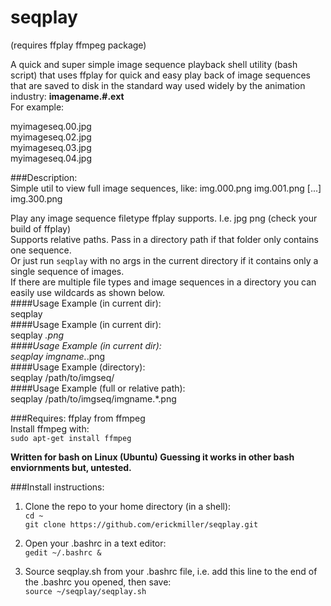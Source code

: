 # seqplay
(requires ffplay ffmpeg package)  

A quick and super simple image sequence playback shell utility (bash script) that uses ffplay for quick and easy play back of image sequences that are saved to disk in the standard way used widely by the animation industry:   **imagename.#.ext**  
For example:  

myimageseq.00.jpg  
myimageseq.02.jpg  
myimageseq.03.jpg  
myimageseq.04.jpg  
   
###Description:  
Simple util to view full image sequences, like:  img.000.png  img.001.png  [...]  img.300.png  

Play any image sequence filetype ffplay supports. I.e. jpg png (check your build of ffplay)   
Supports relative paths. Pass in a directory path if that folder only contains one sequence.  
Or just run `seqplay` with no args in the current directory if it contains only a single sequence of images.  
If there are multiple file types and image sequences in a directory you can easily use wildcards as shown below.  
####Usage Example (in current dir):  
	seqplay  
####Usage Example (in current dir):  
	seqplay *.png  
####Usage Example (in current dir):  
	seqplay imgname.*.png  
####Usage Example (directory):  
	seqplay /path/to/imgseq/  
####Usage Example (full or relative path):  
	seqplay /path/to/imgseq/imgname.*.png  

###Requires: 
ffplay from ffmpeg   
Install ffmpeg with:  
	`sudo apt-get install ffmpeg`  

**Written for bash on Linux (Ubuntu) Guessing it works in other bash enviornments but, untested.**  

###Install instructions:  
1. Clone the repo to your home directory (in a shell):  
`cd ~`  
`git clone https://github.com/erickmiller/seqplay.git`  

2. Open your .bashrc in a text editor:  
`gedit ~/.bashrc &`

3. Source seqplay.sh from your .bashrc file, i.e. add this line to the end of the .bashrc you opened, then save:  
`source ~/seqplay/seqplay.sh`

